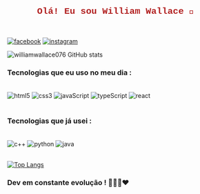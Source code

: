### <h2 style="display:flex; justify-content:center; color:firebrick; font-family:'Courier New'; font-weight: bold;"> Olá! Eu sou William Wallace 👋 
<br/>

[![facebook](https://img.shields.io/badge/Facebook-1877F2?style=for-the-badge&logo=facebook&logoColor=white)](https://mobile.facebook.com/wallwillix)
[![instagram](https://img.shields.io/badge/Instagram-E4405F?style=for-the-badge&logo=instagram&logoColor=white)](https://www.instagram.com/wallace_willx/)

![williamwallace076 GitHub stats](https://github-readme-stats.vercel.app/api?username=williamwallace&show_icons=true&theme=synthwave)

### Tecnologias que eu uso no meu dia :

<div style="display:inline_block"><br/>
<img align="center" alt="html5" src="https://img.shields.io/badge/HTML5-E34F26?style=for-the-badge&logo=html5&logoColor=white" />  
<img align="center" alt="css3" src="https://img.shields.io/badge/CSS3-1572B6?style=for-the-badge&logo=css3&logoColor=white" />  
<img align="center" alt="javaScript" src="https://img.shields.io/badge/JavaScript-F7DF1E?style=for-the-badge&logo=javascript&logoColor=black" />  
<img align="center" alt="typeScript" src="https://img.shields.io/badge/React-20232A?style=for-the-badge&logo=react&logoColor=61DAFB" />   
<img align="center" alt="react" src="https://img.shields.io/badge/React-20232A?style=for-the-badge&logo=react&logoColor=61DAFB" /> 
  
</div><br/>

### Tecnologias que já usei :

<div style="display:inline_block"><br/>     
<img align="center" alt="c++" src="https://img.shields.io/badge/C%2B%2B-00599C?style=for-the-badge&logo=c%2B%2B&logoColor=white" />  
<img align="center" alt="python" src="https://img.shields.io/badge/Python-14354C?style=for-the-badge&logo=python&logoColor=whit" />  
<img align="center" alt="java" src="https://img.shields.io/badge/Java-ED8B00?style=for-the-badge&logo=java&logoColor=whit" />  
</div><br/>

  [![Top Langs](https://github-readme-stats.vercel.app/api/top-langs/?username=anuraghazra&layout=compact)](https://github.com/anuraghazra/github-readme-stats)


### Dev em constante evolução ! 👨‍💻🤓❤️

